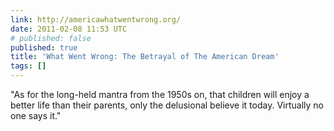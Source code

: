 ```yaml
---
link: http://americawhatwentwrong.org/
date: 2011-02-08 11:53 UTC
# published: false
published: true
title: 'What Went Wrong: The Betrayal of The American Dream'
tags: []
---
```


"As for the long-held mantra from the 1950s on, that children will enjoy a better life than their parents, only the delusional believe it today. Virtually no one says it."
